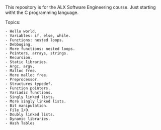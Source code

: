 This repository is for the ALX Software Engineering course.
	Just starting witht the C programming language.

Topics:

	- Hello world.
	- Variables: if, else, while.
	- Functions: nested loops.
	- Debbuging.
	- More functions: nested loops.
	- Pointers, arrays, strings.
	- Recursion.
	- Static libraries.
	- Argc, argv.
	- Malloc free.
	- More malloc free.
	- Preprocessor.
	- Structures typedef.
	- Function pointers.
	- Variadic functions.
	- Singly linked lists.
	- More singly linked lists.
	- Bit manipulation.
	- File I/O.
	- Doubly linked lists.
	- Dynamic libraries.
	- Hash Tables
